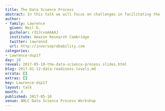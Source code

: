 ```yaml
---
title: The Data Science Process
abstract: In this talk we will focus on challenges in facilitating the data science pipeline. Drawing on experience from projects in computational biology, the developing world and Amazon I’ll propose different ideas for facilitating the data science process including analogies that help software engineers understand the challenges for data science and formalizations, such as data readiness levels, which allow management to reason about the obstacles in the process.
author:
- family: Lawrence
  given: Neil D.
  gscholar: r3SJcvoAAAAJ
  institute: Amazon Research Cambridge
  twitter: lawrennd
  url: http://inverseprobability.com
categories:
- Lawrence-dsp17
day: 10
reveal: 2017-05-10-the-data-science-process.slides.html
blog: 2017-01-12-data-readiness-levels.md
errata: []
extras: []
key: Lawrence-dsp17
layout: talk
month: 4
published: 2017-05-10
venue: AMLC Data Science Process Workshop
---
```

